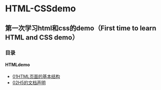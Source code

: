 # HTML-CSSdemo
## 第一次学习html和css的demo（First time to learn HTML and CSS demo）
### 目录  
#### HTMLdemo 
* [01HTML页面的基本结构](https://hemyhcy.com/HTML-CSSdemo/HTML%26CSS/HTMLdemo/01HTML%E9%A1%B5%E9%9D%A2%E5%9F%BA%E6%9C%AC%E7%BB%93%E6%9E%84.html)  
* [02H5的文档声明](https://hemyhcy.github.io/HTML-CSSdemo/09a标签.html)
